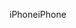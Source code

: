 <span data-ttu-id="fb59f-101">iPhone</span><span class="sxs-lookup"><span data-stu-id="fb59f-101">iPhone</span></span>